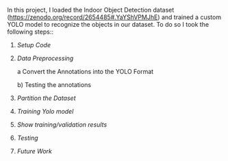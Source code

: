 In this project, I loaded the Indoor Object Detection dataset (https://zenodo.org/record/2654485#.YaYShVPMJhE) and trained a custom YOLO model to recognize the objects in our dataset. To do so I took the following steps::
1. *Setup Code*
2. *Data Preprocessing*

    a Convert the Annotations into the YOLO Format
  
    b) Testing the annotations
  
3. *Partition the Dataset*
4. *Training Yolo model*
5. *Show training/validation results*
6. *Testing*
7. *Future Work*

